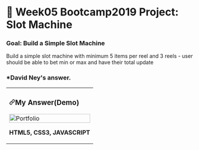 # 🎰 Week05 Bootcamp2019 Project: Slot Machine

### Goal: Build a Simple Slot Machine

Build a simple slot machine with minimum 5 items per reel and 3 reels - user should be able to bet min or max and have their total update

### *David Ney's answer.

<article>
      <div>
  <div>
<table>
  <tbody><tr>
    <td width="100%" valign="top">
      <h3><a id="user-content-portfolio" class="anchor" aria-hidden="true" href="#portfolio"><svg class="octicon octicon-link" viewBox="0 0 16 16" version="1.1" width="16" height="16" aria-hidden="true"><path fill-rule="evenodd" d="M7.775 3.275a.75.75 0 001.06 1.06l1.25-1.25a2 2 0 112.83 2.83l-2.5 2.5a2 2 0 01-2.83 0 .75.75 0 00-1.06 1.06 3.5 3.5 0 004.95 0l2.5-2.5a3.5 3.5 0 00-4.95-4.95l-1.25 1.25zm-4.69 9.64a2 2 0 010-2.83l2.5-2.5a2 2 0 012.83 0 .75.75 0 001.06-1.06 3.5 3.5 0 00-4.95 0l-2.5 2.5a3.5 3.5 0 004.95 4.95l1.25-1.25a.75.75 0 00-1.06-1.06l-1.25 1.25a2 2 0 01-2.83 0z"></path></svg></a>My Answer(Demo)</h3>
            <img src="images\demo.gif" width="100%" alt="Portfolio" style="max-width:100%;">
        <p><strong>HTML5, CSS3, JAVASCRIPT</strong></p>
    </td>
  </tr>
</tbody></table>
</article>
